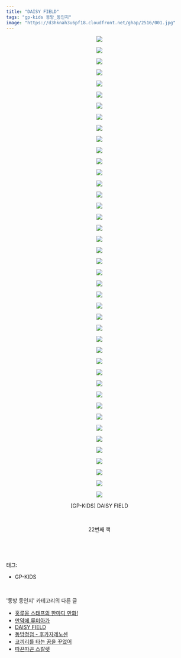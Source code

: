```yaml
---
title: "DAISY FIELD"
tags: "gp-kids 동방_동인지"
image: "https://d3hknah3u6pf18.cloudfront.net/ghap/2516/001.jpg"
---
```

<div class="article">
<p style="text-align: center; clear: none; float: none;"><img src="{{ site.imgserver4 }}/ghap/2516/001.jpg"/></p>
<p style="text-align: center; clear: none; float: none;"><img src="{{ site.imgserver4 }}/ghap/2516/002.jpg"/></p>
<p style="text-align: center; clear: none; float: none;"><img src="{{ site.imgserver4 }}/ghap/2516/003.jpg"/></p>
<p style="text-align: center; clear: none; float: none;"><img src="{{ site.imgserver4 }}/ghap/2516/004.jpg"/></p>
<p style="text-align: center; clear: none; float: none;"><img src="{{ site.imgserver4 }}/ghap/2516/005.jpg"/></p>
<p style="text-align: center; clear: none; float: none;"><img src="{{ site.imgserver4 }}/ghap/2516/006.jpg"/></p>
<p style="text-align: center; clear: none; float: none;"><img src="{{ site.imgserver4 }}/ghap/2516/007.jpg"/></p>
<p style="text-align: center; clear: none; float: none;"><img src="{{ site.imgserver4 }}/ghap/2516/008.jpg"/></p>
<p style="text-align: center; clear: none; float: none;"><img src="{{ site.imgserver4 }}/ghap/2516/009.jpg"/></p>
<p style="text-align: center; clear: none; float: none;"><img src="{{ site.imgserver4 }}/ghap/2516/010.jpg"/></p>
<p style="text-align: center; clear: none; float: none;"><img src="{{ site.imgserver4 }}/ghap/2516/011.jpg"/></p>
<p style="text-align: center; clear: none; float: none;"><img src="{{ site.imgserver4 }}/ghap/2516/012.jpg"/></p>
<p style="text-align: center; clear: none; float: none;"><img src="{{ site.imgserver4 }}/ghap/2516/013.jpg"/></p>
<p style="text-align: center; clear: none; float: none;"><img src="{{ site.imgserver4 }}/ghap/2516/014.jpg"/></p>
<p style="text-align: center; clear: none; float: none;"><img src="{{ site.imgserver4 }}/ghap/2516/015.jpg"/></p>
<p style="text-align: center; clear: none; float: none;"><img src="{{ site.imgserver4 }}/ghap/2516/016.jpg"/></p>
<p style="text-align: center; clear: none; float: none;"><img src="{{ site.imgserver4 }}/ghap/2516/017.jpg"/></p>
<p style="text-align: center; clear: none; float: none;"><img src="{{ site.imgserver4 }}/ghap/2516/018.jpg"/></p>
<p style="text-align: center; clear: none; float: none;"><img src="{{ site.imgserver4 }}/ghap/2516/019.jpg"/></p>
<p style="text-align: center; clear: none; float: none;"><img src="{{ site.imgserver4 }}/ghap/2516/020.jpg"/></p>
<p style="text-align: center; clear: none; float: none;"><img src="{{ site.imgserver4 }}/ghap/2516/021.jpg"/></p>
<p style="text-align: center; clear: none; float: none;"><img src="{{ site.imgserver4 }}/ghap/2516/022.jpg"/></p>
<p style="text-align: center; clear: none; float: none;"><img src="{{ site.imgserver4 }}/ghap/2516/023.jpg"/></p>
<p style="text-align: center; clear: none; float: none;"><img src="{{ site.imgserver4 }}/ghap/2516/024.jpg"/></p>
<p style="text-align: center; clear: none; float: none;"><img src="{{ site.imgserver4 }}/ghap/2516/025.jpg"/></p>
<p style="text-align: center; clear: none; float: none;"><img src="{{ site.imgserver4 }}/ghap/2516/026.jpg"/></p>
<p style="text-align: center; clear: none; float: none;"><img src="{{ site.imgserver4 }}/ghap/2516/027.jpg"/></p>
<p style="text-align: center; clear: none; float: none;"><img src="{{ site.imgserver4 }}/ghap/2516/028.jpg"/></p>
<p style="text-align: center; clear: none; float: none;"><img src="{{ site.imgserver4 }}/ghap/2516/029.jpg"/></p>
<p style="text-align: center; clear: none; float: none;"><img src="{{ site.imgserver4 }}/ghap/2516/030.jpg"/></p>
<p style="text-align: center; clear: none; float: none;"><img src="{{ site.imgserver4 }}/ghap/2516/031.jpg"/></p>
<p style="text-align: center; clear: none; float: none;"><img src="{{ site.imgserver4 }}/ghap/2516/032.jpg"/></p>
<p style="text-align: center; clear: none; float: none;"><img src="{{ site.imgserver4 }}/ghap/2516/033.jpg"/></p>
<p style="text-align: center; clear: none; float: none;"><img src="{{ site.imgserver4 }}/ghap/2516/034.jpg"/></p>
<p style="text-align: center; clear: none; float: none;"><img src="{{ site.imgserver4 }}/ghap/2516/035.jpg"/></p>
<p style="text-align: center; clear: none; float: none;"><img src="{{ site.imgserver4 }}/ghap/2516/036.jpg"/></p>
<p style="text-align: center; clear: none; float: none;"><img src="{{ site.imgserver4 }}/ghap/2516/037.jpg"/></p>
<p style="text-align: center; clear: none; float: none;"><img src="{{ site.imgserver4 }}/ghap/2516/038.jpg"/></p>
<p style="text-align: center; clear: none; float: none;"><img src="{{ site.imgserver4 }}/ghap/2516/039.jpg"/></p>
<p style="text-align: center; clear: none; float: none;"><img src="{{ site.imgserver4 }}/ghap/2516/040.jpg"/></p>
<p style="text-align: center; clear: none; float: none;"><img src="{{ site.imgserver4 }}/ghap/2516/041.jpg"/></p>
<p style="text-align: center; clear: none; float: none;"><img src="{{ site.imgserver4 }}/ghap/2516/042.jpg"/></p>
<p style="text-align: center; clear: none; float: none;">[GP-KIDS] DAISY FIELD</p>
<p style="text-align: center; clear: none; float: none;"><br/></p>
<p style="text-align: center; clear: none; float: none;">22번째 책</p>
<p><br/></p>
</div><br/>
<div class="tagTrail">
<p>태그: </p>
<ul>
<li>GP-KIDS</li>
</ul>
</div><br/>
<div class="another">
<p>'동방 동인지' 카테고리의 다른 글</p>
<ul>
<li><a href="/ghap_2518">홍루몽 스태프의 한마디 만화!</a></li>
<li><a href="/ghap_2517">만약에 루미아가</a></li>
<li><a href="/ghap_2516">DAISY FIELD</a></li>
<li><a href="/ghap_2515">동방청첩 - 후카자레노센</a></li>
<li><a href="/ghap_2513">코끼리를 타는 꿈을 꾸었어</a></li>
<li><a href="/ghap_2512">따끈따끈 스칼렛</a></li>
</ul>
</div><br/>
<div class="cb_module cb_fluid">
<div class="cb_wrt cb_profile">
</div><!-- commentList close -->
</div><br/>
